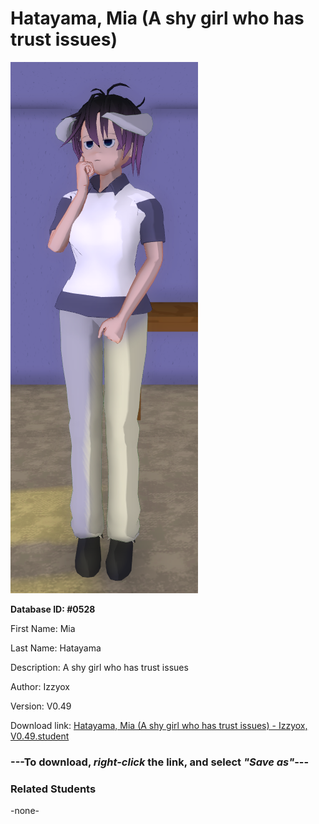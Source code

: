 # Hatayama, Mia (A shy girl who has trust issues)

<img src="../../Files/Images/Hatayama, Mia (A shy girl who has trust issues).png" title="Hatayama, Mia (A shy girl who has trust issues) - Izzyox, V0.49">

**Database ID: #0528**

First Name: Mia

Last Name: Hatayama

Description: A shy girl who has trust issues

Author: Izzyox

Version: V0.49

Download link: <a href="https://raw.githubusercontent.com/Arbiter1223/Daigaku-Gurashi-Custom-Students/master/Files/Student%20Files/Hatayama%2C%20Mia%20(A%20shy%20girl%20who%20has%20trust%20issues)%20-%20Izzyox%2C%20V0.49.student">Hatayama, Mia (A shy girl who has trust issues) - Izzyox, V0.49.student</a>

### ---**To download, _right-click_ the link, and select _"Save as"_**---

### Related Students

-none-
